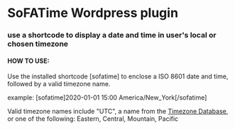 # SoFATime Wordpress plugin
### use a shortcode to display a date and time in user's local or chosen timezone

#### HOW TO USE:
Use the installed shortcode [sofatime] to enclose a ISO 8601 date and time, followed by a valid timezone name.

example: 
[sofatime]2020-01-01 15:00 America/New_York[/sofatime]

Valid timezone names include \"UTC\", a name from the [Timezone Database](https://en.wikipedia.org/wiki/List_of_tz_database_time_zones), or one of the following: Eastern, Central, Mountain, Pacific 
